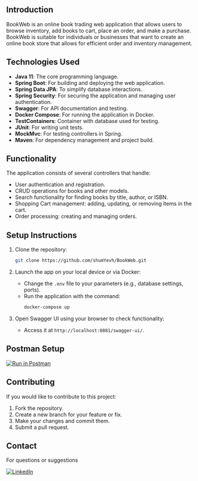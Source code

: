 ## Introduction

BookWeb is an online book trading web application that allows users to browse inventory, add books to cart, place an order, and make a purchase.  
BookWeb is suitable for individuals or businesses that want to create an online book store that allows for efficient order and inventory management.

## Technologies Used

- **Java 11**: The core programming language.
- **Spring Boot**: For building and deploying the web application.
- **Spring Data JPA**: To simplify database interactions.
- **Spring Security**: For securing the application and managing user authentication.
- **Swagger**: For API documentation and testing.
- **Docker Compose**: For running the application in Docker.
- **TestContainers**: Container with database used for testing.
- **JUnit**: For writing unit tests.
- **MockMvc**: For testing controllers in Spring.
- **Maven**: For dependency management and project build.

## Functionality

The application consists of several controllers that handle:

- User authentication and registration.
- CRUD operations for books and other models.
- Search functionality for finding books by title, author, or ISBN.
- Shopping Cart management: adding, updating, or removing items in the cart.
- Order processing: creating and managing orders.

## Setup Instructions

1. Clone the repository:
    
    ```bash
    git clone https://github.com/shumYevh/BookWeb.git
    ```

2. Launch the app on your local device or via Docker:
   - Change the `.env` file to your parameters (e.g., database settings, ports).
   - Run the application with the command:
     ```bash
     docker-compose up
     ```

3. Open Swagger UI using your browser to check functionality:
   - Access it at `http://localhost:8081/swagger-ui/`.

## Postman Setup

[![Run in Postman](https://run.pstmn.io/button.svg)](https://elements.getpostman.com/redirect?entityId=33969486-26d9ac4d-b809-4df0-a906-8737c653db0e&entityType=collection)

## Contributing

If you would like to contribute to this project:
1. Fork the repository.
2. Create a new branch for your feature or fix.
3. Make your changes and commit them.
4. Submit a pull request.

## Contact

For questions or suggestions

[![LinkedIn](https://img.shields.io/badge/LinkedIn-Profile-blue?logo=linkedin&logoColor=white&style=flat-square)](https://www.linkedin.com/in/yevhen-shumeiko-5a153b26a/)


